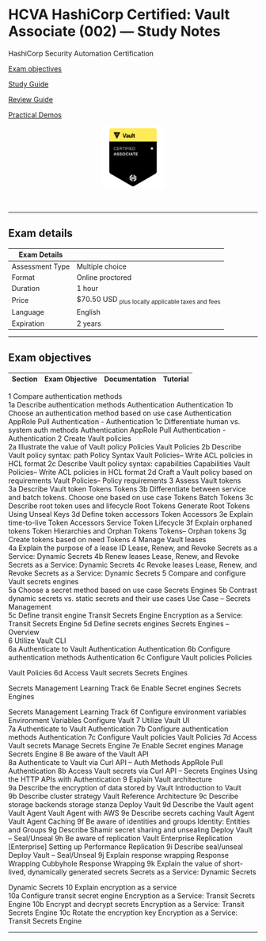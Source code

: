 # HCVA HashiCorp Certified: Vault Associate (002) — Study Notes
HashiCorp Security Automation Certification

[Exam objectives](https://www.hashicorp.com/certification/vault-associate|)

[Study Guide](https://developer.hashicorp.com/vault/tutorials/associate-cert/associate-study?product_intent=vault)

[Review Guide](https://developer.hashicorp.com/vault/tutorials/associate-cert/associate-review)

[Practical Demos](https://terraformguru.com/terraform-certification-using-aws-cloud/)

<p align="center">
  <img src="images/hcva-badge.webp" {:height="25%" width="25%"}>
</p>
<br/>
  
---  

## Exam details

Exam Details  |   |
------------- | - |  
Assessment Type	| Multiple choice
Format	| Online proctored
Duration	| 1 hour
Price	| $70.50 USD <sub>plus locally applicable taxes and fees</sub>
Language	| English
Expiration |	2 years

---  

## Exam objectives

| Section | Exam Objective     |  Documentation   | Tutorial  |
| ------- | ------------------ |  --------------- | --------- | 
1	Compare authentication methods		
1a	Describe authentication methods	Authentication	Authentication
1b	Choose an authentication method based on use case	Authentication	AppRole Pull Authentication - Authentication
1c	Differentiate human vs. system auth methods	Authentication	AppRole Pull Authentication - Authentication
2	Create Vault policies		
2a	Illustrate the value of Vault policy	Policies	Vault Policies
2b	Describe Vault policy syntax: path	Policy Syntax	Vault Policies– Write ACL policies in HCL format
2c	Describe Vault policy syntax: capabilities	Capabilities	Vault Policies– Write ACL policies in HCL format
2d	Craft a Vault policy based on requirements		Vault Policies– Policy requirements
3	Assess Vault tokens		
3a	Describe Vault token	Tokens	Tokens
3b	Differentiate between service and batch tokens. 
Choose one based on use case	Tokens	Batch Tokens
3c	Describe root token uses and lifecycle	Root Tokens	Generate Root Tokens Using Unseal Keys
3d	Define token accessors	Token Accessors	
3e	Explain time-to-live	Token Accessors	Service Token Lifecycle
3f	Explain orphaned tokens	Token Hierarchies and Orphan Tokens	Tokens– Orphan tokens
3g	Create tokens based on need		Tokens
4	Manage Vault leases		
4a	Explain the purpose of a lease ID	Lease, Renew, and Revoke	Secrets as a Service: Dynamic Secrets
4b	Renew leases	Lease, Renew, and Revoke	Secrets as a Service: Dynamic Secrets
4c	Revoke leases	Lease, Renew, and Revoke	Secrets as a Service: Dynamic Secrets
5	Compare and configure Vault secrets engines		
5a	Choose a secret method based on use case	Secrets Engines	
5b	Contrast dynamic secrets vs. static secrets and their use cases	Use Case – Secrets Management	
5c	Define transit engine	Transit Secrets Engine	Encryption as a Service: Transit Secrets Engine
5d	Define secrets engines	Secrets Engines – Overview	
6	Utilize Vault CLI		
6a	Authenticate to Vault	Authentication	Authentication
6b	Configure authentication methods		Authentication
6c	Configure Vault policies		Policies 

Vault Policies
6d	Access Vault secrets		Secrets Engines 

Secrets Management Learning Track
6e	Enable Secret engines		Secrets Engines 

Secrets Management Learning Track
6f	Configure environment variables	Environment Variables	Configure Vault
7	Utilize Vault UI		
7a	Authenticate to Vault		Authentication
7b	Configure authentication methods		Authentication
7c	Configure Vault policies		Vault Policies
7d	Access Vault secrets		Manage Secrets Engine
7e	Enable Secret engines		Manage Secrets Engine
8	Be aware of the Vault API		
8a	Authenticate to Vault via Curl	API – Auth Methods	AppRole Pull Authentication
8b	Access Vault secrets via Curl	API – Secrets Engines	Using the HTTP APIs with Authentication
9	Explain Vault architecture		
9a	Describe the encryption of data stored by Vault	Introduction to Vault	
9b	Describe cluster strategy		Vault Reference Architecture
9c	Describe storage backends	storage stanza	Deploy Vault
9d	Describe the Vault agent	Vault Agent	Vault Agent with AWS
9e	Describe secrets caching	Vault Agent	Vault Agent Caching
9f	Be aware of identities and groups		Identity: Entities and Groups
9g	Describe Shamir secret sharing and unsealing		Deploy Vault – Seal/Unseal
9h	Be aware of replication	 Vault Enterprise Replication	[Enterprise] Setting up Performance Replication
9i	Describe seal/unseal		Deploy Vault – Seal/Unseal
9j	Explain response wrapping	Response Wrapping	Cubbyhole Response Wrapping
9k	Explain the value of short-lived, dynamically generated secrets		Secrets as a Service: Dynamic Secrets 

Dynamic Secrets
10	Explain encryption as a service		
10a	Configure transit secret engine		Encryption as a Service: Transit Secrets Engine
10b	Encrypt and decrypt secrets		Encryption as a Service: Transit Secrets Engine
10c	Rotate the encryption key		Encryption as a Service: Transit Secrets Engine



---  
